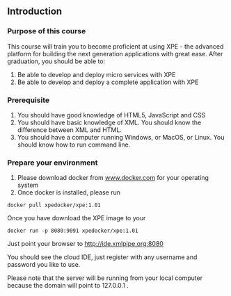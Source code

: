 ## Introduction

### Purpose of this course

This course will train you to become proficient at using XPE - the advanced platform for building the next generation applications with great ease.  After graduation, you should be able to:

1. Be able to develop and deploy micro services with XPE
2. Be able to develop and deploy a complete application with XPE

### Prerequisite

1. You should have good knowledge of HTML5, JavaScript and CSS
2. You should have basic knowledge of XML. You should know the difference between XML and HTML.
3. You should have a computer running Windows, or MacOS, or Linux.  You should know how to run command line.

### Prepare your environment

1. Please download docker from www.docker.com for your operating system 
2. Once docker is installed, please run 

```
docker pull xpedocker/xpe:1.01
```

Once you have download the XPE image to your 

```
docker run -p 8080:9091 xpedocker/xpe:1.01
```

Just point your browser to http://ide.xmlpipe.org:8080

You should see the cloud IDE, just register with any username and password you like to use.  

Please note that the server will be running from your local computer because the domain will point to 127.0.0.1 .




